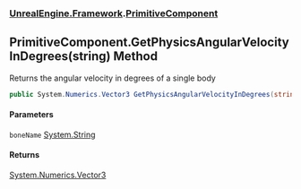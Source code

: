 ### [UnrealEngine.Framework](UnrealEngine_Framework.md 'UnrealEngine.Framework').[PrimitiveComponent](PrimitiveComponent.md 'UnrealEngine.Framework.PrimitiveComponent')
## PrimitiveComponent.GetPhysicsAngularVelocityInDegrees(string) Method
Returns the angular velocity in degrees of a single body  
```csharp
public System.Numerics.Vector3 GetPhysicsAngularVelocityInDegrees(string boneName=null);
```
#### Parameters
<a name='UnrealEngine_Framework_PrimitiveComponent_GetPhysicsAngularVelocityInDegrees(string)_boneName'></a>
`boneName` [System.String](https://docs.microsoft.com/en-us/dotnet/api/System.String 'System.String')  
  
#### Returns
[System.Numerics.Vector3](https://docs.microsoft.com/en-us/dotnet/api/System.Numerics.Vector3 'System.Numerics.Vector3')  
